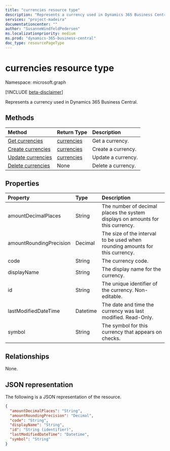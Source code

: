 ```yaml
---
title: "currencies resource type" 
description: "Represents a currency used in Dynamics 365 Business Central." 
services: "project-madeira"
documentationcenter: ""
author: "SusanneWindfeldPedersen"
ms.localizationpriority: medium
ms.prod: "dynamics-365-business-central"
doc_type: resourcePageType
---
```


# currencies resource type

Namespace: microsoft.graph

[!INCLUDE [beta-disclaimer](../../includes/beta-disclaimer.md)]

Represents a currency used in Dynamics 365 Business Central.

## Methods
| Method                                                  |Return Type|Description       |
|:--------------------------------------------------------|:----------|:-----------------|
|[Get currencies](../api/dynamics-currencies-get.md)      |[currencies](dynamics-currencies.md) |Get a currency.   |
|[Create currencies](../api/dynamics-create-currencies.md)  |[currencies](dynamics-currencies.md) |Create a currency.|
|[Update currencies](../api/dynamics-currencies-update.md) |[currencies](dynamics-currencies.md) |Update a currency.|
|[Delete currencies](../api/dynamics-currencies-delete.md)|None       |Delete a currency.|

## Properties
| Property	            | Type	 |Description                                                   |
|:----------------------|:-------|:-------------------------------------------------------------|
|amountDecimalPlaces    |String  |The number of decimal places the system displays on amounts for this currency.|
|amountRoundingPrecision|Decimal |The size of the interval to be used when rounding amounts for this currency.|
|code                   |String  |The currency code.                                  |
|displayName            |String  |The display name for the currency.                          |
|id                     |String    |The unique identifier of the currency. Non-editable.                  |
|lastModifiedDateTime   |Datetime|The date and time the currency was last modified. Read-Only.       |  
|symbol                 |String  |The symbol for this currency that appears on checks.|


## Relationships
None.

## JSON representation

The following is a JSON representation of the resource.

```json
{
  "amountDecimalPlaces": "String",
  "amountRoundingPrecision": "Decimal",
  "code": "String",
  "displayName": "String",
  "id": "String (identifier)",
  "lastModifiedDateTime": "Datetime",
  "symbol": "String"
}
```
